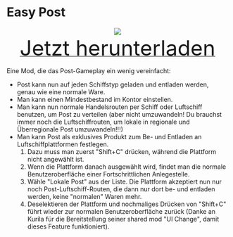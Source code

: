 # Easy Post

<div align=center><img src="_media/Anno1800/mod_banners/smallmodscollection/banner21.png"/></div>

<div align=center><a href="https://g-4169.modapi.io/v1/games/4169/mods/4062238/files/5215461/download"> <font size="40">Jetzt herunterladen</font></a></div>

Eine Mod, die das Post-Gameplay ein wenig vereinfacht:

  * Post kann nun auf jeden Schiffstyp geladen und entladen werden, genau wie eine normale Ware.
  * Man kann einen Mindestbestand im Kontor einstellen.
  * Man kann nun normale Handelsrouten per Schiff oder Luftschiff benutzen, um Post zu verteilen (aber nicht umzuwandeln! Du brauchst immer noch die Luftschiffrouten, um lokale in regionale und Überregionale Post umzuwandeln!!!)
  * Man kann Post als exklusives Produkt zum Be- und Entladen an Luftschiffplattformen festlegen.
    1. Dazu muss man zuerst "Shift+C" drücken, während die Plattform nicht angewählt ist.
    2. Wenn die Plattform danach ausgewählt wird, findet man die normale Benutzeroberfläche einer Fortschrittlichen Anlegestelle.
    3. Wähle "Lokale Post" aus der Liste. Die Plattform akzeptiert nun nur noch Post-Luftschiff-Routen, die dann nur dort be- und entladen werden, keine "normalen" Waren mehr.
    4. Deselektieren der Plattform und nochmaliges Drücken von "Shift+C" führt wieder zur normalen Benutzeroberfläche zurück (Danke an Kurila für die Bereitstellung seiner shared mod "UI Change", damit dieses Feature funktioniert).
